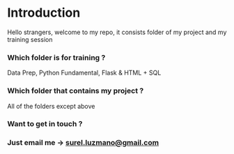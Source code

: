 # Introduction

Hello strangers, welcome to my repo, it consists folder of my project and my training session

### Which folder is for training ?

Data Prep, Python Fundamental, Flask & HTML + SQL

### Which folder that contains my project ?

All of the folders except above

### Want to get in touch ?

### Just email me -> surel.luzmano@gmail.com

